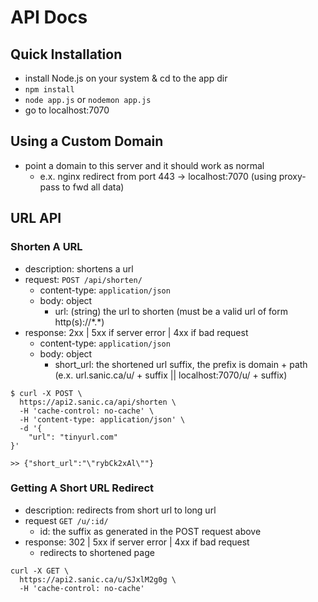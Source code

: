 # API Docs

## Quick Installation
- install Node.js on your system & cd to the app dir
- `npm install`
- `node app.js` or `nodemon app.js`
- go to localhost:7070

## Using a Custom Domain
- point a domain to this server and it should work as normal
	- e.x. nginx redirect from port 443 -> localhost:7070 (using proxy-pass to fwd all data)

## URL API
### Shorten A URL
- description: shortens a url
- request: `POST /api/shorten/`
  - content-type: `application/json`
  - body: object
    - url: (string) the url to shorten (must be a valid url of form http(s)://\*.\*)
- response: 2xx | 5xx if server error | 4xx if bad request
  - content-type: `application/json`
  - body: object
    - short_url: the shortened url suffix, the prefix is domain + path (e.x. url.sanic.ca/u/ + suffix || localhost:7070/u/ + suffix)

```
$ curl -X POST \
  https://api2.sanic.ca/api/shorten \
  -H 'cache-control: no-cache' \
  -H 'content-type: application/json' \
  -d '{
	"url": "tinyurl.com"
}'

>> {"short_url":"\"rybCk2xAl\""}
```

### Getting A Short URL Redirect
- description: redirects from short url to long url
- request `GET /u/:id/`
  - id: the suffix as generated in the POST request above
- response: 302 | 5xx if server error | 4xx if bad request
  - redirects to shortened page

```
curl -X GET \
  https://api2.sanic.ca/u/SJxlM2g0g \
  -H 'cache-control: no-cache'
```
